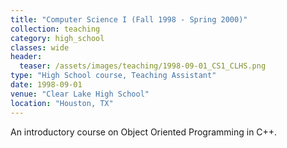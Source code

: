 ```yaml
---
title: "Computer Science I (Fall 1998 - Spring 2000)"
collection: teaching
category: high_school
classes: wide
header: 
  teaser: /assets/images/teaching/1998-09-01_CS1_CLHS.png
type: "High School course, Teaching Assistant"
date: 1998-09-01
venue: "Clear Lake High School"
location: "Houston, TX"
---
```


An introductory course on Object Oriented Programming in C++.  

